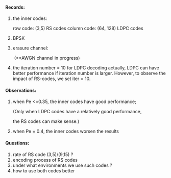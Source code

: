 #### Records:

1. the inner codes: 

   row code: (3,5) RS codes
   column code: (64, 128) LDPC codes

2. BPSK

3. erasure channel:

   ​	(**AWGN channel in progress)

4. the iteration number = 10 for LDPC decoding
   actually, LDPC can have better performance if iteration number is larger.
   However, to observe the impact of RS-codes, we set iter = 10. 

#### Observations:

1. when Pe <=0.35, the inner codes have good performance;

   (Only when LDPC codes have a relatively good performance,

   the RS codes can make sense.)

2. when Pe = 0.4, the inner codes worsen the results

#### Questions:

1. rate of RS code (3,5)/(9,15) ?
2.  encoding process of RS codes
3. under what environments we use such codes ?
4. how to use both codes better

